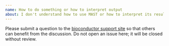```yaml
---
name: How to do something or how to interpret output
about: I don't understand how to use MAST or how to interpret its results
---
```


Please submit a question to the [bioconductor support
site](https://support.bioconductor.org/?tag=MAST) so that others can
benefit from the discussion.  Do not open an issue here; it will be closed without review.